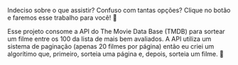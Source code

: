 Indeciso sobre o que assistir? Confuso com tantas opções? Clique no botão e faremos esse trabalho para você! 🍿

Esse projeto consome a API do The Movie Data Base (TMDB) para sortear um filme entre os 100 da lista de mais bem avaliados.
A API utiliza um sistema de paginação (apenas 20 filmes por página) então eu criei um algorítimo que, primeiro, sorteia uma página e, depois, sorteia um filme. 👾
